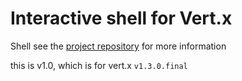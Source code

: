 # Interactive shell for Vert.x 

Shell see the [project repository](https://github.com/crashub/mod-shell/) for more information

this is v1.0, which is for vert.x `v1.3.0.final`

